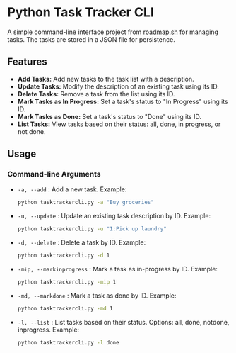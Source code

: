 # Python Task Tracker CLI

A simple command-line interface project from [roadmap.sh](https://roadmap.sh/projects/task-tracker) for managing tasks. The tasks are stored in a JSON file for persistence.

## Features

- **Add Tasks:** Add new tasks to the task list with a description.
- **Update Tasks:** Modify the description of an existing task using its ID.
- **Delete Tasks:** Remove a task from the list using its ID.
- **Mark Tasks as In Progress:** Set a task's status to "In Progress" using its ID.
- **Mark Tasks as Done:** Set a task's status to "Done" using its ID.
- **List Tasks:** View tasks based on their status: all, done, in progress, or not done.

## Usage

### Command-line Arguments

- `-a, --add` : Add a new task. Example:
    ```bash
    python tasktrackercli.py -a "Buy groceries"
    ```

- `-u, --update` : Update an existing task description by ID. Example:
    ```bash
    python tasktrackercli.py -u "1:Pick up laundry"
    ```

- `-d, --delete` : Delete a task by ID. Example:
    ```bash
    python tasktrackercli.py -d 1
    ```

- `-mip, --markinprogress` : Mark a task as in-progress by ID. Example:
    ```bash
    python tasktrackercli.py -mip 1
    ```

- `-md, --markdone` : Mark a task as done by ID. Example:
    ```bash
    python tasktrackercli.py -md 1
    ```

- `-l, --list` : List tasks based on their status. Options: all, done, notdone, inprogress. Example:
    ```bash
    python tasktrackercli.py -l done
    ```